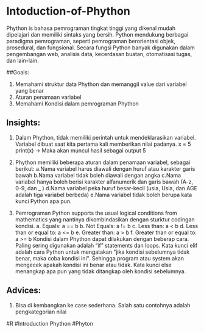# Intoduction-of-Phython
Phython is bahasa pemrograman tingkat tinggi yang dikenal mudah dipelajari dan memiliki sintaks yang bersih. Python mendukung berbagai paradigma pemrograman, seperti pemrograman berorientasi objek, prosedural, dan fungsional. Secara fungsi Python banyak digunakan dalam pengembangan web, analisis data, kecerdasan buatan, otomatisasi tugas, dan lain-lain.

##Goals:
1. Memahami struktur data Phython dan memanggil value dari variabel yang benar
2. Aturan penamaan variabel
3. Memahami Kondisi dalam pemrograman Phython

## Insights:
1. Dalam Phython, tidak memiliki perintah untuk mendeklarasikan variabel. Variabel dibuat saat kita pertama kali memberikan nilai padanya.
   x = 5
   print(x) -> Maka akan muncul hasil sebagai output 5
   
2. Phython memiliki beberapa aturan dalam penamaan variabel, sebagai berikut:
   a.Nama variabel harus diawali dengan huruf atau karakter garis bawah
   b.Nama variabel tidak boleh diawali dengan angka
   c.Nama variabel hanya boleh berisi karakter alfanumerik dan garis bawah (A-z, 0-9, dan _ )
   d.Nama variabel peka huruf besar-kecil (usia, Usia, dan AGE adalah tiga variabel berbeda)
   e.Nama variabel tidak boleh berupa kata kunci Python apa pun.
  
3. Pemrograman Python supports the usual logical conditions from mathematics yang nantinya dikombindasikan dengan sturktur codingan kondisi.
   a. Equals: a == b
   b. Not Equals: a != b
   c. Less than: a < b
   d. Less than or equal to: a <= b
   e. Greater than: a > b
   f. Greater than or equal to: a >= b
Kondisi dalam Phython dapat dilakukan dengan beberap cara. Paling sering digunakan adalah “if” statements dan loops. Kata kunci elif adalah cara Python untuk mengatakan "jika kondisi sebelumnya tidak benar, maka coba kondisi ini". Sehingga program atau system akan mengecek apakah kondisi ini benar atau tidak. Kata kunci else menangkap apa pun yang tidak ditangkap oleh kondisi sebelumnya.


## Advices:
1. Bisa di kembangkan ke case sederhana. Salah satu contohnya adalah pengkategorian nilai


#R #Introduction Phython #Phyton

